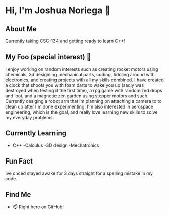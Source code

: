# Hi, I'm Joshua Noriega 👋

## About Me
Currently taking CSC-134 and getting ready to learn C++!

## My Foo (special interest) 🎯
I enjoy working on random interests such as creating rocket motors using chemicals, 3d desigining mechanical parts, coding, fiddling around with electronics, and creating projects with all my skills combined. I have created a clock that shoots you with foam darts to wake you up (sadly was destroyed when testing it the first time), a rpg game with randomized drops and loot, and a magnetic zen garden using stepper motors and such. Currently desiging a robot arm that im planning on attaching a camera to to clean up after I'm done experimenting. I'm also interested in aerospace engineering, which is the goal, and really love learning new skills to solve my everyday problems.

## Currently Learning
- C++
-Calculus
-3D design
-Mechatronics
## Fun Fact
Ive onced stayed awake for 3 days straight for a spelling mistake in my code.

## Find Me
- 📫 Right here on GitHub!
